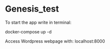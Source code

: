 # Genesis_test

To start the app write in terminal:

docker-compose up -d

Access Wordpress webpage with: localhost:8000